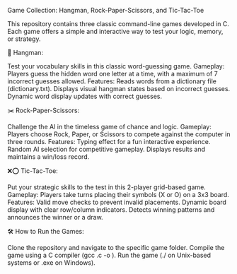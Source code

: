 Game Collection: Hangman, Rock-Paper-Scissors, and Tic-Tac-Toe

This repository contains three classic command-line games developed in C. Each game offers a simple and interactive way to test your logic, memory, or strategy.

🧩 Hangman:

Test your vocabulary skills in this classic word-guessing game.
Gameplay: Players guess the hidden word one letter at a time, with a maximum of 7 incorrect guesses allowed.
Features: Reads words from a dictionary file (dictionary.txt).
          Displays visual hangman states based on incorrect guesses.
          Dynamic word display updates with correct guesses.

✂️ Rock-Paper-Scissors:

Challenge the AI in the timeless game of chance and logic.
Gameplay: Players choose Rock, Paper, or Scissors to compete against the computer in three rounds.
Features: Typing effect for a fun interactive experience.
          Random AI selection for competitive gameplay.
          Displays results and maintains a win/loss record.

❌⭕ Tic-Tac-Toe:

Put your strategic skills to the test in this 2-player grid-based game.
Gameplay: Players take turns placing their symbols (X or O) on a 3x3 board.
Features: Valid move checks to prevent invalid placements.
          Dynamic board display with clear row/column indicators.
          Detects winning patterns and announces the winner or a draw.

🛠️ How to Run the Games:

Clone the repository and navigate to the specific game folder.
Compile the game using a C compiler (gcc <gamefile>.c -o <gamename>).
Run the game (./<gamename> on Unix-based systems or <gamename>.exe on Windows).
